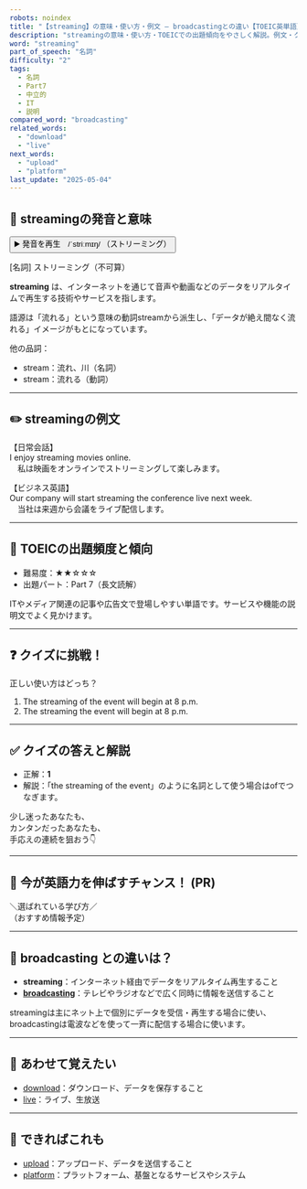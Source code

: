 ```yaml
---
robots: noindex
title: "【streaming】の意味・使い方・例文 ― broadcastingとの違い【TOEIC英単語】"
description: "streamingの意味・使い方・TOEICでの出題傾向をやさしく解説。例文・クイズ付きでbroadcastingとの違いもわかりやすく学べます。"
word: "streaming"
part_of_speech: "名詞"
difficulty: "2"
tags:
  - 名詞
  - Part7
  - 中立的
  - IT
  - 説明
compared_word: "broadcasting"
related_words:
  - "download"
  - "live"
next_words:
  - "upload"
  - "platform"
last_update: "2025-05-04"
---
```


## 🔰 streamingの発音と意味

<button class="play-audio" onclick="playTTS('streaming')">
  <span class="play-audio-main">
    ▶️ 発音を再生　/ˈstriːmɪŋ/
  </span>
  <span class="play-audio-sub">
    （ストリーミング）
  </span>
</button>

[名詞] ストリーミング（不可算）

**streaming** は、インターネットを通じて音声や動画などのデータをリアルタイムで再生する技術やサービスを指します。

語源は「流れる」という意味の動詞streamから派生し、「データが絶え間なく流れる」イメージがもとになっています。

他の品詞：  
- stream：流れ、川（名詞）
- stream：流れる（動詞）

---

## ✏️ streamingの例文

【日常会話】  
I enjoy streaming movies online.  
　私は映画をオンラインでストリーミングして楽しみます。

【ビジネス英語】  
Our company will start streaming the conference live next week.  
　当社は来週から会議をライブ配信します。

---

## 🎯 TOEICの出題頻度と傾向

- 難易度：★★☆☆☆
- 出題パート：Part 7（長文読解）

ITやメディア関連の記事や広告文で登場しやすい単語です。サービスや機能の説明文でよく見かけます。

---

## ❓ クイズに挑戦！

正しい使い方はどっち？

1. The streaming of the event will begin at 8 p.m.  
2. The streaming the event will begin at 8 p.m.

---

## ✅ クイズの答えと解説

- 正解：**1**
- 解説：「the streaming of the event」のように名詞として使う場合はofでつなぎます。

少し迷ったあなたも、  
カンタンだったあなたも、  
手応えの連続を狙おう👇️

---

## 🚀 今が英語力を伸ばすチャンス！ (PR)

<div class="info-center">
＼選ばれている学び方／<br>  
（おすすめ情報予定）
</div>

---

## 🤔  broadcasting との違いは？

- **streaming**：インターネット経由でデータをリアルタイム再生すること
- **[broadcasting](/broadcasting)**：テレビやラジオなどで広く同時に情報を送信すること

streamingは主にネット上で個別にデータを受信・再生する場合に使い、broadcastingは電波などを使って一斉に配信する場合に使います。

---

## 🧩 あわせて覚えたい

- [download](/download)：ダウンロード、データを保存すること
- [live](/live)：ライブ、生放送

---

## 📖 できればこれも

- [upload](/upload)：アップロード、データを送信すること
- [platform](/platform)：プラットフォーム、基盤となるサービスやシステム

<!-- cvid: aid35_bid31 -->
